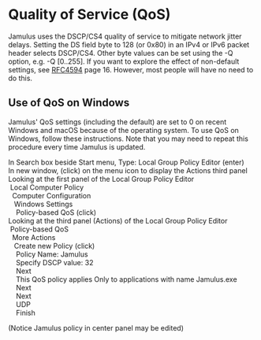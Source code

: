 
[comment]: # (This is an include file for use in multiple documents)

# Quality of Service (QoS)

Jamulus uses the DSCP/CS4 quality of service to mitigate network jitter delays. Setting the DS field byte to 128 (or 0x80) in an IPv4 or IPv6 packet header selects DSCP/CS4. Other byte values can be set using the -Q option, e.g. -Q [0..255]. If you want to explore the effect of non-default settings, see [RFC4594](https://datatracker.ietf.org/doc/html/rfc4594) page 16. However, most people will have no need to do this.

## Use of QoS on Windows

Jamulus' QoS settings (including the default) are set to 0 on recent Windows and macOS because of the operating system. To use QoS on Windows, follow these instructions. Note that you may need to repeat this procedure every time Jamulus is updated.

In Search box beside Start menu, Type: Local Group Policy Editor (enter)<br>
In new window, (click) on the menu icon to display the Actions third panel<br>
Looking at the first panel of the Local Group Policy Editor<br>
&nbsp;Local Computer Policy<br>
&nbsp;&nbsp;Computer Configuration<br>
&nbsp;&nbsp;&nbsp;Windows Settings<br>
&nbsp;&nbsp;&nbsp;&nbsp;Policy-based QoS (click)<br>
Looking at the third panel (Actions) of the Local Group Policy Editor<br>
&nbsp;Policy-based QoS<br>
&nbsp;&nbsp;More Actions<br>
&nbsp;&nbsp;&nbsp;Create new Policy (click)<br>
&nbsp;&nbsp;&nbsp;&nbsp;Policy Name: Jamulus<br>
&nbsp;&nbsp;&nbsp;&nbsp;Specify DSCP value: 32<br>
&nbsp;&nbsp;&nbsp;&nbsp;Next<br>
&nbsp;&nbsp;&nbsp;&nbsp;This QoS policy applies Only to applications with name Jamulus.exe<br>
&nbsp;&nbsp;&nbsp;&nbsp;Next<br>
&nbsp;&nbsp;&nbsp;&nbsp;Next<br>
&nbsp;&nbsp;&nbsp;&nbsp;UDP<br>
&nbsp;&nbsp;&nbsp;&nbsp;Finish<br>

(Notice Jamulus policy in center panel may be edited)

